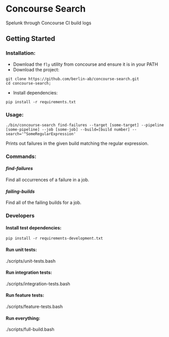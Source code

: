 # Concourse Search

Spelunk through Concourse CI build logs

## Getting Started

### Installation:

* Download the `fly` utility from concourse and ensure it is in your PATH
* Download the project:

```
git clone https://github.com/berlin-ab/concourse-search.git
cd concourse-search;
```
* Install dependencies:

```
pip install -r requirements.txt
```

### Usage:

```
./bin/concourse-search find-failures --target [some-target] --pipeline [some-pipeline] --job [some-job] --build=[build number] --search='^SomeRegularExpression'
```

Prints out failures in the given build matching the regular expression.


### Commands:

#### *find-failures*

Find all occurrences of a failure in a job.

#### *failing-builds*

Find all of the failing builds for a job.

### Developers

#### Install test dependencies:

```
pip install -r requirements-development.txt
```

#### Run unit tests:

./scripts/unit-tests.bash

#### Run integration tests:

./scripts/integration-tests.bash

#### Run feature tests:

./scripts/feature-tests.bash

#### Run everything:

./scripts/full-build.bash
